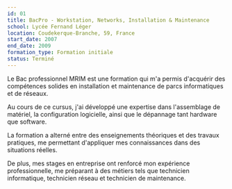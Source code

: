 ```yaml
---
id: 01
title: BacPro - Workstation, Networks, Installation & Maintenance
school: Lycée Fernand Léger
location: Coudekerque-Branche, 59, France
start_date: 2007
end_date: 2009
formation_type: Formation initiale
status: Terminé
---
```


Le Bac professionnel MRIM est une formation qui m'a permis d'acquérir des compétences solides en installation et maintenance de parcs informatiques et de réseaux.

Au cours de ce cursus, j'ai développé une expertise dans l'assemblage de matériel, la configuration logicielle, ainsi que le dépannage tant hardware que software.

La formation a alterné entre des enseignements théoriques et des travaux pratiques, me permettant d'appliquer mes connaissances dans des situations réelles.

De plus, mes stages en entreprise ont renforcé mon expérience professionnelle, me préparant à des métiers tels que technicien informatique, technicien réseau et technicien de maintenance.
